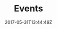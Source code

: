 ---
date: 2017-05-31T13:44:49Z
description: "Events"
identifier: "events"
title: "Events"
weight: "5"
teaser_image: "spwc-dublin-waldos.md"
---